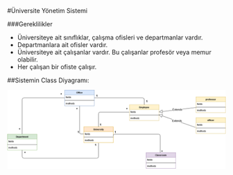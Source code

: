 #Üniversite Yönetim Sistemi

###Gereklilikler

- Üniversiteye ait sınıflıklar, çalışma ofisleri ve departmanlar vardır.
- Departmanlara ait ofisler vardır.
- Üniversiteye ait çalışanlar vardır. Bu çalışanlar profesör veya memur olabilir.
- Her çalışan bir ofiste çalışır.

##Sistemin Class Diyagramı: 

![UYS](UYS.png)
